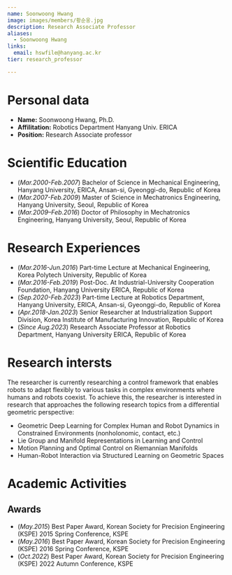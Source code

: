 ```yaml
---
name: Soonwoong Hwang
image: images/members/황순웅.jpg
description: Research Associate Professor
aliases:
  - Soonwoong Hwang
links:
  email: hswfile@hanyang.ac.kr
tier: research_professor

---
```

# Personal data
- **Name:**  Soonwoong Hwang, Ph.D.
- **Affilitation:** Robotics Department Hanyang Univ. ERICA 
- **Position:** Research Associate professor

# Scientific Education
- (*Mar.2000-Feb.2007*) Bachelor of Science in Mechanical Engineering, Hanyang University, ERICA, Ansan-si, Gyeonggi-do, Republic of Korea
- (*Mar.2007-Feb.2009*) Master of Science in Mechatronics Engineering, Hanyang University, Seoul, Republic of Korea
- (*Mar.2009–Feb.2016*) Doctor of Philosophy in Mechatronics Engineering, Hanyang University, Seoul, Republic of Korea

# Research Experiences
- (*Mar.2016-Jun.2016*) Part-time Lecture at Mechanical Engineering, Korea Polytech University, Republic of Korea
- (*Mar.2016-Feb.2019*) Post-Doc. At Industrial-University Cooperation Foundation, Hanyang University ERICA, Republic of Korea
- (*Sep.2020-Feb.2023*) Part-time Lecture at Robotics Department, Hanyang University, ERICA, Ansan-si, Gyeonggi-do, Republic of Korea
- (*Apr.2018-Jan.2023*) Senior Researcher at Industrialization Support Division, Korea Institute of Manufacturing Innovation, Republic of Korea
- (*Since Aug.2023*) Research Associate Professor at Robotics Department, Hanyang University ERICA, Republic of Korea

# Research intersts
The researcher is currently researching a control framework that enables robots to adapt flexibly to various tasks in complex environments where humans and robots coexist. To achieve this, the researcher is interested in research that approaches the following research topics from a differential geometric perspective:
- Geometric Deep Learning for Complex Human and Robot Dynamics in Constrained Environments (nonholonomic, contact, etc.)
- Lie Group and Manifold Representations in Learning and Control
- Motion Planning and Optimal Control on Riemannian Manifolds
- Human-Robot Interaction via Structured Learning on Geometric Spaces

# Academic Activities

## Awards
- (*May.2015*) Best Paper Award, Korean Society for Precision Engineering (KSPE) 2015 Spring Conference, KSPE
- (*May.2016*) Best Paper Award, Korean Society for Precision Engineering (KSPE) 2016 Spring Conference, KSPE
- (*Oct.2022*) Best Paper Award, Korean Society for Precision Engineering (KSPE) 2022 Autumn Conference, KSPE

   
